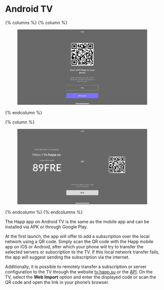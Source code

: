 # Android TV

{% columns %}
{% column %}
<figure><img src="../.gitbook/assets/3242.png" alt=""><figcaption></figcaption></figure>
{% endcolumn %}

{% column %}
<figure><img src="../.gitbook/assets/3425 (1).png" alt=""><figcaption></figcaption></figure>
{% endcolumn %}
{% endcolumns %}

The Happ app on Android TV is the same as the mobile app and can be installed via APK or through Google Play.

At the first launch, the app will offer to add a subscription over the local network using a QR code. Simply scan the QR code with the Happ mobile app on iOS or Android, after which your phone will try to transfer the selected servers or subscription to the TV. If this local network transfer fails, the app will suggest sending the subscription via the internet.

Additionally, it is possible to remotely transfer a subscription or server configuration to the TV through the website [tv.happ.su](https://tv.happ.su/) or the [API](../dev-docs/android-tv-api.md). On the TV, select the **Web Import** option and enter the displayed code or scan the QR code and open the link in your phone’s browser.
